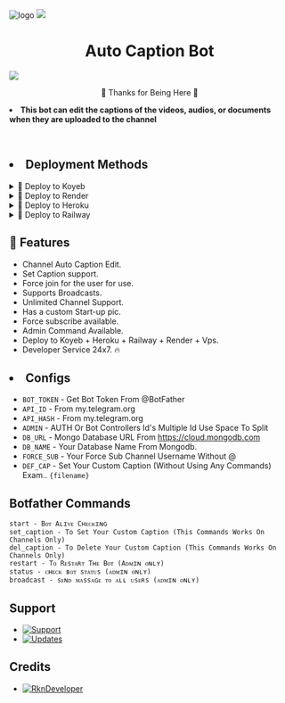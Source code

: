 <img src="https://telegra.ph/file/21a8e96b45cd6ac4d3da6.jpg" alt="logo" target="/blank">

<img src="https://user-images.githubusercontent.com/73097560/115834477-dbab4500-a447-11eb-908a-139a6edaec5c.gif">
<h1 align= center>Auto Caption Bot</h1>
<img src="https://user-images.githubusercontent.com/73097560/115834477-dbab4500-a447-11eb-908a-139a6edaec5c.gif">

<p align="center">💜 Thanks for Being Here 💜</p>

<p align='center'><b><li>This bot can edit the captions of the videos, audios, or documents when they are uploaded to the channel</b></p>
<br>

## <li> Deployment Methods

<details><summary>📌 Deploy to Koyeb </summary>
  
[![Deploy to Koyeb](https://www.koyeb.com/static/images/deploy/button.svg)](https://app.koyeb.com/deploy?type=git&repository=github.com/RknDeveloper/Rkn-AutoCaptionBot&env[BOT_TOKEN]&env[API_ID]&env[API_HASH]&env[ADMIN]&env[DB_NAME]&env[DB_URI]&env[FORCE_SUB]&env[RKN_PIC]=https://graph.org/file/f6c15009bce07058f1edb.jpg&env[DEF_CAP]&run_command=python%20bot.py&branch=main&name=Rkn-AutoCaptionBot) 
</details>

<details><summary>📌 Deploy to Render </summary>
  
[![Deploy to Render](https://render.com/images/deploy-to-render-button.svg)](https://render.com/deploy?repo=https://github.com/RknDeveloper/Rkn-AutoCaptionBot)

</details>
  
<details><summary>📌 Deploy to Heroku </summary>
  
<a href="https://heroku.com/deploy?template=https://github.com/RknDeveloper/Rkn-AutoCaptionBot"> <img src="https://img.shields.io/badge/Deploy%20To%20Heroku-black?style=for-the-badge&logo=heroku" width="220" height="38.45"></p></a>
</details>

<details><summary>📌 Deploy to Railway </summary>
  
[![Deploy on Railway](https://railway.app/button.svg)](https://railway.app/new/template/w7jSPk)
</details>

## 🥰 Features

* Channel Auto Caption Edit.
* Set Caption support.
* Force join for the user for use.
* Supports Broadcasts.
* Unlimited Channel Support.
* Has a custom Start-up pic.
* Force subscribe available.
* Admin Command Available.
* Deploy to Koyeb + Heroku + Railway + Render + Vps.
* Developer Service 24x7. 🔥

## <li> Configs 
* `BOT_TOKEN`  - Get Bot Token From @BotFather
* `API_ID` - From my.telegram.org 
* `API_HASH` - From my.telegram.org
* `ADMIN` - AUTH Or Bot Controllers Id's Multiple Id Use Space To Split 
* `DB_URL`  - Mongo Database URL From https://cloud.mongodb.com
* `DB_NAME`  - Your Database Name From Mongodb. 
* `FORCE_SUB` - Your Force Sub Channel Username Without @
* `DEF_CAP` - Set Your Custom Caption (Without Using Any Commands) Exam.. `{filename}`

## Botfather Commands
```
start - Bᴏᴛ Aʟɪᴠᴇ Cʜᴇᴄᴋɪɴɢ
set_caption - To Set Your Custom Caption (This Commands Works On Channels Only)
del_caption - To Delete Your Custom Caption (This Commands Works On Channels Only)
restart - Tᴏ Rᴇsᴛᴀʀᴛ Tʜᴇ Bᴏᴛ (Aᴅᴍɪɴ ᴏɴʟʏ)
status - ᴄʜᴇᴄᴋ ʙᴏᴛ sᴛᴀᴛᴜs (ᴀᴅᴍɪɴ ᴏɴʟʏ)
broadcast - sᴇɴᴅ ᴍᴀssᴀɢᴇ ᴛᴏ ᴀʟʟ ᴜsᴇʀs (ᴀᴅᴍɪɴ ᴏɴʟʏ)
```

## Support
* [![Support](https://img.shields.io/static/v1?label=Support&message=Group&color=critical)](https://t.me/+YTq567GbiJY3M2Fl)
* [![Updates](https://img.shields.io/static/v1?label=Updates&message=Channel&color=critical)](https://t.me/Rkn_Bots)

## Credits 
* [![RknDeveloper](https://img.shields.io/static/v1?label=Rkn&message=Developer&color=critical)](https://t.me/Star_Boy_96_vibes)
